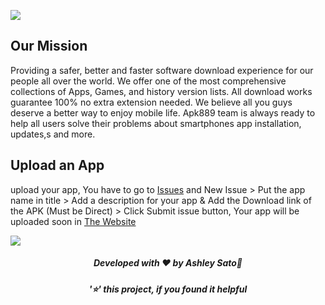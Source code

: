 ![](https://github.com/AshleySato899/apk889.blogspot.com/blob/main/Apk%20899.png)

## Our Mission
Providing a safer, better and faster software download experience for our people all over the world.
We offer one of the most comprehensive collections of Apps, Games, and history version lists.
All download works guarantee 100% no extra extension needed. We believe all you guys deserve a better way to enjoy mobile life.
Apk889 team is always ready to help all users solve their problems about smartphones app installation, updates,s and more.

## Upload an App
upload your app, You have to go to [Issues](https://github.com/AshleySato899/apk889.blogspot.com/issues) and New Issue > Put the app name in title > 
Add a description for your app & Add the Download link of the APK (Must be Direct) > Click Submit issue button, Your app will be uploaded soon in [The Website](https://apk889.blogspot.com/)

![](https://github.com/AshleySato899/apk889.blogspot.com/blob/main/UploadAPK.gif)

<h5 align='center'>Developed with ❤️ by Ashley Sato💝</h5>
<h5 align='center'>'⭐' this project, if you found it helpful</h5>
